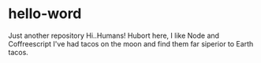 # hello-word
Just another repository
Hi..Humans!
Hubort here, I like Node and Coffreescript
I've had tacos on the moon and find them far siperior to Earth tacos.
